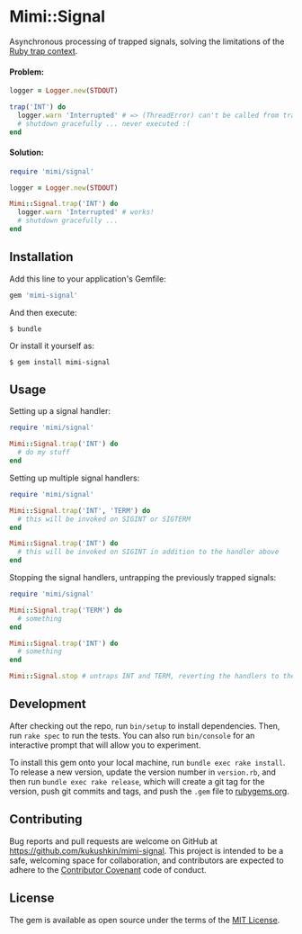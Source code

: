 # Mimi::Signal

Asynchronous processing of trapped signals, solving the limitations of the
[Ruby trap context](https://www.google.de/search?q=ruby+trap+context).

#### Problem:
```ruby
logger = Logger.new(STDOUT)

trap('INT') do
  logger.warn 'Interrupted' # => (ThreadError) can't be called from trap context
  # shutdown gracefully ... never executed :(
end
```

#### Solution:
```ruby
require 'mimi/signal'

logger = Logger.new(STDOUT)

Mimi::Signal.trap('INT') do
  logger.warn 'Interrupted' # works!
  # shutdown gracefully ...
end
```

## Installation

Add this line to your application's Gemfile:

```ruby
gem 'mimi-signal'
```

And then execute:

    $ bundle

Or install it yourself as:

    $ gem install mimi-signal

## Usage

Setting up a signal handler:
```ruby
require 'mimi/signal'

Mimi::Signal.trap('INT') do
  # do my stuff
end
```

Setting up multiple signal handlers:
```ruby
require 'mimi/signal'

Mimi::Signal.trap('INT', 'TERM') do
  # this will be invoked on SIGINT or SIGTERM
end

Mimi::Signal.trap('INT') do
  # this will be invoked on SIGINT in addition to the handler above
end
```

Stopping the signal handlers, untrapping the previously trapped signals:
```ruby
require 'mimi/signal'

Mimi::Signal.trap('TERM') do
  # something
end

Mimi::Signal.trap('INT') do
  # something
end

Mimi::Signal.stop # untraps INT and TERM, reverting the handlers to the original handlers
```

## Development

After checking out the repo, run `bin/setup` to install dependencies. Then, run `rake spec` to run the tests. You can also run `bin/console` for an interactive prompt that will allow you to experiment.

To install this gem onto your local machine, run `bundle exec rake install`. To release a new version, update the version number in `version.rb`, and then run `bundle exec rake release`, which will create a git tag for the version, push git commits and tags, and push the `.gem` file to [rubygems.org](https://rubygems.org).

## Contributing

Bug reports and pull requests are welcome on GitHub at https://github.com/kukushkin/mimi-signal. This project is intended to be a safe, welcoming space for collaboration, and contributors are expected to adhere to the [Contributor Covenant](http://contributor-covenant.org) code of conduct.


## License

The gem is available as open source under the terms of the [MIT License](http://opensource.org/licenses/MIT).

